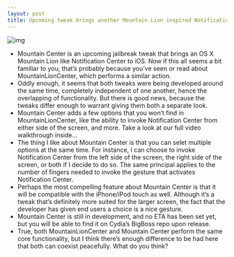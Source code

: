 ```yaml
---
layout: post
title: Upcoming tweak brings another Mountain Lion inspired Notification Center to iOS
---
```

![img](http://media.idownloadblog.com/wp-content/uploads/2012/06/Mountain-Center-Screenshot.jpg)
* Mountain Center is an upcoming jailbreak tweak that brings an OS X Mountain Lion like Notification Center to iOS. Now if this all seems a bit familiar to you, that’s probably because you’ve seen or read about MountainLionCenter, which performs a similar action.
* Oddly enough, it seems that both tweaks were being developed around the same time, completely independent of one another, hence the overlapping of functionality. But there is good news, because the tweaks differ enough to warrant giving them both a separate look.
* Mountain Center adds a few options that you won’t find in MountainLionCenter, like the ability to invoke Notification Center from either side of the screen, and more. Take a look at our full video walkthrough inside…
* The thing I like about Mountain Center is that you can selet multiple options at the same time. For instance, I can choose to invoke Notification Center from the left side of the screen, the right side of the screen, or both if I decide to do so. The same principal applies to the number of fingers needed to invoke the gesture that activates Notification Center.
* Perhaps the most compelling feature about Mountain Center is that it will be compatible with the iPhone/iPod touch as well. Although it’s a tweak that’s definitely more suited for the larger screen, the fact that the developer has given end users a choice is a nice gesture.
* Mountain Center is still in development, and no ETA has been set yet, but you will be able to find it on Cydia’s BigBoss repo upon release.
* True, both MountainLionCenter and Mountain Center perform the same core functionality, but I think there’s enough difference to be had here that both can coexist peacefully. What do you think?

